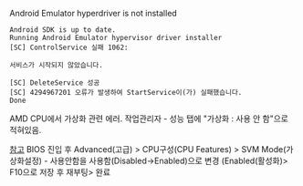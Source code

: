 Android Emulator hyperdriver is not installed

```
Android SDK is up to date.
Running Android Emulator hypervisor driver installer
[SC] ControlService 실패 1062:

서비스가 시작되지 않았습니다.

[SC] DeleteService 성공
[SC] 4294967201 오류가 발생하여 StartService이(가) 실패했습니다.
Done

```

AMD CPU에서 가상화 관련 에러.
작업관리자 - 성능 탭에 "가상화 : 사용 안 함"으로 적혀있음.

[참고](https://zzangprogrammer.tistory.com/248)
BIOS 진입 후
Advanced(고급) > CPU구성(CPU Features) > SVM Mode(가상화설정) - 사용안함을 사용함(Disabled->Enabled)으로 변경 (Enabled(활성화)> F10으로 저장 후 재부팅> 완료

